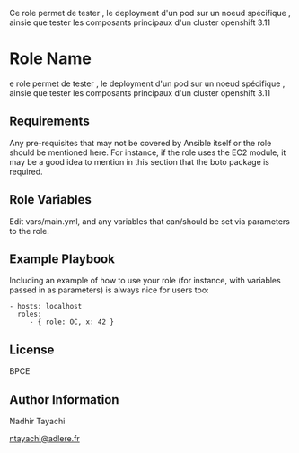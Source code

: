 


Ce role permet de tester , le deployment d'un pod sur un noeud spécifique , ainsie que tester les composants principaux d'un cluster openshift 3.11

Role Name
=========

e role permet de tester , le deployment d'un pod sur un noeud spécifique , ainsie que tester les composants principaux d'un cluster openshift 3.11

Requirements
------------

Any pre-requisites that may not be covered by Ansible itself or the role should be mentioned here. For instance, if the role uses the EC2 module, it may be a good idea to mention in this section that the boto package is required.

Role Variables
--------------

Edit  vars/main.yml, and any variables that can/should be set via parameters to the role. 

Example Playbook
----------------

Including an example of how to use your role (for instance, with variables passed in as parameters) is always nice for users too:

    - hosts: localhost
      roles:
         - { role: OC, x: 42 }

License
-------

BPCE

Author Information
------------------
Nadhir Tayachi 

ntayachi@adlere.fr

